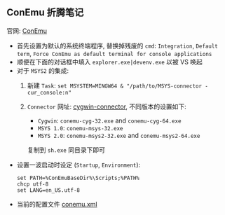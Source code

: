## ConEmu 折腾笔记

官网: [ConEmu][conemu]

- 首先设置为默认的系统终端程序, 替换掉残废的 `cmd`: `Integration`,
  `Default term`, `Force ConEmu as default terminal for console applications`
- 顺便在下面的对话框中填入 `explorer.exe|devenv.exe` 以被 VS 唤起
- 对于 `MSYS2` 的集成:
  1. 新建 `Task`: `set MSYSTEM=MINGW64 & "/path/to/MSYS-connector -cur_console:n"`
  1. `Connector` 网址: [cygwin-connector][connector], 不同版本的设置如下:
     - `Cygwin`:   `conemu-cyg-32.exe` and `conemu-cyg-64.exe`
     - `MSYS 1.0`: `conemu-msys-32.exe`
     - `MSYS 2.0`: `conemu-msys2-32.exe` and `conemu-msys2-64.exe`

     复制到 `sh.exe` 同目录下即可
- 设置一波启动时设定 (`Startup`, `Environment`):
  ```
  set PATH=%ConEmuBaseDir%\Scripts;%PATH%
  chcp utf-8
  set LANG=en_US.utf-8
  ```
- 当前的配置文件 [conemu.xml](../src/conemu.xml)

[conemu]: https://conemu.github.io
[connector]: https://github.com/Maximus5/cygwin-connector
